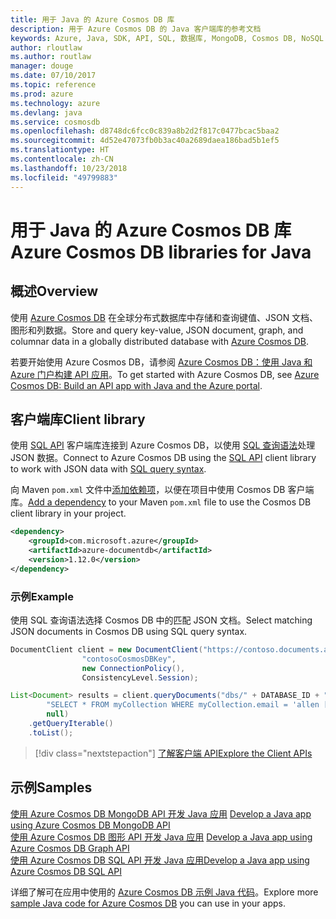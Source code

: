 ```yaml
---
title: 用于 Java 的 Azure Cosmos DB 库
description: 用于 Azure Cosmos DB 的 Java 客户端库的参考文档
keywords: Azure, Java, SDK, API, SQL, 数据库, MongoDB, Cosmos DB, NoSQL
author: rloutlaw
ms.author: routlaw
manager: douge
ms.date: 07/10/2017
ms.topic: reference
ms.prod: azure
ms.technology: azure
ms.devlang: java
ms.service: cosmosdb
ms.openlocfilehash: d8748dc6fcc0c839a8b2d2f817c0477bcac5baa2
ms.sourcegitcommit: 4d52e47073fb0b3ac40a2689daea186bad5b1ef5
ms.translationtype: HT
ms.contentlocale: zh-CN
ms.lasthandoff: 10/23/2018
ms.locfileid: "49799883"
---
```

# <a name="azure-cosmos-db-libraries-for-java"></a><span data-ttu-id="d1b30-104">用于 Java 的 Azure Cosmos DB 库</span><span class="sxs-lookup"><span data-stu-id="d1b30-104">Azure Cosmos DB libraries for Java</span></span>

## <a name="overview"></a><span data-ttu-id="d1b30-105">概述</span><span class="sxs-lookup"><span data-stu-id="d1b30-105">Overview</span></span>

<span data-ttu-id="d1b30-106">使用 [Azure Cosmos DB](/azure/cosmos-db/introduction) 在全球分布式数据库中存储和查询键值、JSON 文档、图形和列数据。</span><span class="sxs-lookup"><span data-stu-id="d1b30-106">Store and query key-value, JSON document, graph, and columnar data in a globally distributed database with [Azure Cosmos DB](/azure/cosmos-db/introduction).</span></span>

<span data-ttu-id="d1b30-107">若要开始使用 Azure Cosmos DB，请参阅 [Azure Cosmos DB：使用 Java 和 Azure 门户构建 API 应用](/azure/cosmos-db/create-sql-api-java)。</span><span class="sxs-lookup"><span data-stu-id="d1b30-107">To get started with Azure Cosmos DB, see [Azure Cosmos DB: Build an API app with Java and the Azure portal](/azure/cosmos-db/create-sql-api-java).</span></span>

## <a name="client-library"></a><span data-ttu-id="d1b30-108">客户端库</span><span class="sxs-lookup"><span data-stu-id="d1b30-108">Client library</span></span>

<span data-ttu-id="d1b30-109">使用 [SQL API](/azure/cosmos-db/sql-api-introduction) 客户端库连接到 Azure Cosmos DB，以使用 [SQL 查询语法](/azure/cosmos-db/sql-api-sql-query)处理 JSON 数据。</span><span class="sxs-lookup"><span data-stu-id="d1b30-109">Connect to Azure Cosmos DB using the [SQL API](/azure/cosmos-db/sql-api-introduction) client library to work with JSON data with [SQL query syntax](/azure/cosmos-db/sql-api-sql-query).</span></span>

<span data-ttu-id="d1b30-110">向 Maven `pom.xml` 文件中[添加依赖项](https://maven.apache.org/guides/getting-started/index.html#How_do_I_use_external_dependencies)，以便在项目中使用 Cosmos DB 客户端库。</span><span class="sxs-lookup"><span data-stu-id="d1b30-110">[Add a dependency](https://maven.apache.org/guides/getting-started/index.html#How_do_I_use_external_dependencies) to your Maven `pom.xml` file to use the Cosmos DB client library in your project.</span></span>

```XML
<dependency>
    <groupId>com.microsoft.azure</groupId>
    <artifactId>azure-documentdb</artifactId>
    <version>1.12.0</version>
</dependency>
```

### <a name="example"></a><span data-ttu-id="d1b30-111">示例</span><span class="sxs-lookup"><span data-stu-id="d1b30-111">Example</span></span>

<span data-ttu-id="d1b30-112">使用 SQL 查询语法选择 Cosmos DB 中的匹配 JSON 文档。</span><span class="sxs-lookup"><span data-stu-id="d1b30-112">Select matching JSON documents in Cosmos DB using SQL query syntax.</span></span>

```java
DocumentClient client = new DocumentClient("https://contoso.documents.azure.com:443",
                "contosoCosmosDBKey", 
                new ConnectionPolicy(),
                ConsistencyLevel.Session);

List<Document> results = client.queryDocuments("dbs/" + DATABASE_ID + "/colls/" + COLLECTION_ID,
        "SELECT * FROM myCollection WHERE myCollection.email = 'allen [at] contoso.com'",
        null)
    .getQueryIterable()
    .toList();
```

> [!div class="nextstepaction"]
> [<span data-ttu-id="d1b30-113">了解客户端 API</span><span class="sxs-lookup"><span data-stu-id="d1b30-113">Explore the Client APIs</span></span>](/java/api/overview/azure/cosmosdb/client)


## <a name="samples"></a><span data-ttu-id="d1b30-114">示例</span><span class="sxs-lookup"><span data-stu-id="d1b30-114">Samples</span></span>

<span data-ttu-id="d1b30-115">[使用 Azure Cosmos DB MongoDB API 开发 Java 应用][2] </span><span class="sxs-lookup"><span data-stu-id="d1b30-115">[Develop a Java app using Azure Cosmos DB MongoDB API][2] </span></span>  
<span data-ttu-id="d1b30-116">[使用 Azure Cosmos DB 图形 API 开发 Java 应用][3] </span><span class="sxs-lookup"><span data-stu-id="d1b30-116">[Develop a Java app using Azure Cosmos DB Graph API][3] </span></span>  
<span data-ttu-id="d1b30-117">[使用 Azure Cosmos DB SQL API 开发 Java 应用][4]</span><span class="sxs-lookup"><span data-stu-id="d1b30-117">[Develop a Java app using Azure Cosmos DB SQL API][4]</span></span>        

<span data-ttu-id="d1b30-118">详细了解可在应用中使用的 [Azure Cosmos DB 示例 Java 代码](https://azure.microsoft.com/resources/samples/?platform=java&term=cosmos)。</span><span class="sxs-lookup"><span data-stu-id="d1b30-118">Explore more [sample Java code for Azure Cosmos DB](https://azure.microsoft.com/resources/samples/?platform=java&term=cosmos) you can use in your apps.</span></span>

[2]: https://github.com/Azure-Samples/azure-cosmos-db-mongodb-java-getting-started
[3]: https://github.com/Azure-Samples/azure-cosmos-db-graph-java-getting-started
[4]: https://github.com/Azure-Samples/azure-cosmos-db-documentdb-java-getting-started
